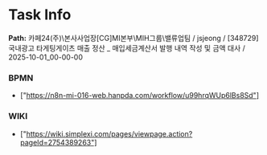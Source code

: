 # Task Info

**Path:** 카페24(주)\본사사업장\[CG]MI본부\MIH그룹\밸류업팀 / jsjeong / [348729] 국내광고 타게팅게이츠 매출 정산 _ 매입세금계산서 발행 내역 작성 및 금액 대사 / 2025-10-01_00-00-00

### BPMN
- ["https://n8n-mi-016-web.hanpda.com/workflow/u99hrqWUp6lBs8Sd"]

### WIKI
- ["https://wiki.simplexi.com/pages/viewpage.action?pageId=2754389263"]

